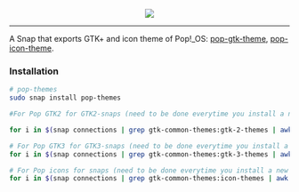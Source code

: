 <p align="center">
<img src="https://github.com/system76/pop-gtk-theme/raw/master/Pop_gtk-logo.png"/>
</p>

-------------------

A Snap that exports GTK+ and icon theme of Pop!_OS: [pop-gtk-theme](https://github.com/pop-os/gtk-theme), [pop-icon-theme](https://github.com/pop-os/icon-theme).


### Installation

```bash
# pop-themes
sudo snap install pop-themes
```

```bash
#For Pop GTK2 for GTK2-snaps (need to be done everytime you install a new GTK2-snap app)

for i in $(snap connections | grep gtk-common-themes:gtk-2-themes | awk '{print $2}'); do sudo snap connect $i yaru-colors:gtk-2-themes; done
```

```bash
# For Pop GTK3 for GTK3-snaps (need to be done everytime you install a new GTK3-snap app)
for i in $(snap connections | grep gtk-common-themes:gtk-3-themes | awk '{print $2}'); do sudo snap connect $i pop-themes:gtk-3-themes; done
```

```bash
# For Pop icons for snaps (need to be done everytime you install a new snap app)
for i in $(snap connections | grep gtk-common-themes:icon-themes | awk '{print $2}'); do sudo snap connect $i pop-themes:icon-themes; done
```
